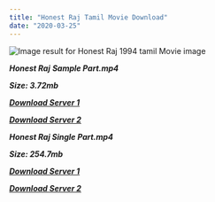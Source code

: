 ```yaml
---
title: "Honest Raj Tamil Movie Download"
date: "2020-03-25"
---
```


![Image result for Honest Raj 1994 tamil Movie image](https://m.media-amazon.com/images/M/MV5BNTA4YzM2YTYtYTJiOC00ZWQxLTg2YzItNmJjYWQxMjcwMjBhL2ltYWdlL2ltYWdlXkEyXkFqcGdeQXVyNTAyMDg4NzU@._V1_UY268_CR43,0,182,268_AL_.jpg)

**_Honest Raj_** **_Sample Part.mp4_**

**_Size: 3.72mb_**

**_[Download Server 1](http://b6.wetransfer.vip/files/{b8ae04a0e9ab0f9e64837bab03a252825878f388f00779843f60cec38aa445db}20Actor{b8ae04a0e9ab0f9e64837bab03a252825878f388f00779843f60cec38aa445db}20Hits{b8ae04a0e9ab0f9e64837bab03a252825878f388f00779843f60cec38aa445db}20Collection/Vijayakanth{b8ae04a0e9ab0f9e64837bab03a252825878f388f00779843f60cec38aa445db}20Movies{b8ae04a0e9ab0f9e64837bab03a252825878f388f00779843f60cec38aa445db}20Collections/Honest{b8ae04a0e9ab0f9e64837bab03a252825878f388f00779843f60cec38aa445db}20Raj{b8ae04a0e9ab0f9e64837bab03a252825878f388f00779843f60cec38aa445db}20(1994)/Honest{b8ae04a0e9ab0f9e64837bab03a252825878f388f00779843f60cec38aa445db}20Raj/Honest{b8ae04a0e9ab0f9e64837bab03a252825878f388f00779843f60cec38aa445db}20Raj{b8ae04a0e9ab0f9e64837bab03a252825878f388f00779843f60cec38aa445db}20(1994){b8ae04a0e9ab0f9e64837bab03a252825878f388f00779843f60cec38aa445db}20Sample{b8ae04a0e9ab0f9e64837bab03a252825878f388f00779843f60cec38aa445db}20HD.mp4)_**

**_[Download Server 2](http://b6.wetransfer.vip/files/{b8ae04a0e9ab0f9e64837bab03a252825878f388f00779843f60cec38aa445db}20Actor{b8ae04a0e9ab0f9e64837bab03a252825878f388f00779843f60cec38aa445db}20Hits{b8ae04a0e9ab0f9e64837bab03a252825878f388f00779843f60cec38aa445db}20Collection/Vijayakanth{b8ae04a0e9ab0f9e64837bab03a252825878f388f00779843f60cec38aa445db}20Movies{b8ae04a0e9ab0f9e64837bab03a252825878f388f00779843f60cec38aa445db}20Collections/Honest{b8ae04a0e9ab0f9e64837bab03a252825878f388f00779843f60cec38aa445db}20Raj{b8ae04a0e9ab0f9e64837bab03a252825878f388f00779843f60cec38aa445db}20(1994)/Honest{b8ae04a0e9ab0f9e64837bab03a252825878f388f00779843f60cec38aa445db}20Raj/Honest{b8ae04a0e9ab0f9e64837bab03a252825878f388f00779843f60cec38aa445db}20Raj{b8ae04a0e9ab0f9e64837bab03a252825878f388f00779843f60cec38aa445db}20(1994){b8ae04a0e9ab0f9e64837bab03a252825878f388f00779843f60cec38aa445db}20Sample{b8ae04a0e9ab0f9e64837bab03a252825878f388f00779843f60cec38aa445db}20HD.mp4)_**

**_Honest Raj Single Part.mp4_**

**_Size: 254.7mb_**

**_[Download Server 1](http://b6.wetransfer.vip/files/{b8ae04a0e9ab0f9e64837bab03a252825878f388f00779843f60cec38aa445db}20Actor{b8ae04a0e9ab0f9e64837bab03a252825878f388f00779843f60cec38aa445db}20Hits{b8ae04a0e9ab0f9e64837bab03a252825878f388f00779843f60cec38aa445db}20Collection/Vijayakanth{b8ae04a0e9ab0f9e64837bab03a252825878f388f00779843f60cec38aa445db}20Movies{b8ae04a0e9ab0f9e64837bab03a252825878f388f00779843f60cec38aa445db}20Collections/Honest{b8ae04a0e9ab0f9e64837bab03a252825878f388f00779843f60cec38aa445db}20Raj{b8ae04a0e9ab0f9e64837bab03a252825878f388f00779843f60cec38aa445db}20(1994)/Honest{b8ae04a0e9ab0f9e64837bab03a252825878f388f00779843f60cec38aa445db}20Raj/Honest{b8ae04a0e9ab0f9e64837bab03a252825878f388f00779843f60cec38aa445db}20Raj{b8ae04a0e9ab0f9e64837bab03a252825878f388f00779843f60cec38aa445db}20(1994){b8ae04a0e9ab0f9e64837bab03a252825878f388f00779843f60cec38aa445db}20Single{b8ae04a0e9ab0f9e64837bab03a252825878f388f00779843f60cec38aa445db}20Part{b8ae04a0e9ab0f9e64837bab03a252825878f388f00779843f60cec38aa445db}20HD.mp4)_**

**_[Download Server 2](http://b6.wetransfer.vip/files/{b8ae04a0e9ab0f9e64837bab03a252825878f388f00779843f60cec38aa445db}20Actor{b8ae04a0e9ab0f9e64837bab03a252825878f388f00779843f60cec38aa445db}20Hits{b8ae04a0e9ab0f9e64837bab03a252825878f388f00779843f60cec38aa445db}20Collection/Vijayakanth{b8ae04a0e9ab0f9e64837bab03a252825878f388f00779843f60cec38aa445db}20Movies{b8ae04a0e9ab0f9e64837bab03a252825878f388f00779843f60cec38aa445db}20Collections/Honest{b8ae04a0e9ab0f9e64837bab03a252825878f388f00779843f60cec38aa445db}20Raj{b8ae04a0e9ab0f9e64837bab03a252825878f388f00779843f60cec38aa445db}20(1994)/Honest{b8ae04a0e9ab0f9e64837bab03a252825878f388f00779843f60cec38aa445db}20Raj/Honest{b8ae04a0e9ab0f9e64837bab03a252825878f388f00779843f60cec38aa445db}20Raj{b8ae04a0e9ab0f9e64837bab03a252825878f388f00779843f60cec38aa445db}20(1994){b8ae04a0e9ab0f9e64837bab03a252825878f388f00779843f60cec38aa445db}20Single{b8ae04a0e9ab0f9e64837bab03a252825878f388f00779843f60cec38aa445db}20Part{b8ae04a0e9ab0f9e64837bab03a252825878f388f00779843f60cec38aa445db}20HD.mp4)_**
